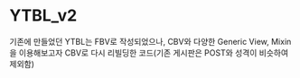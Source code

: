 # YTBL_v2


기존에 만들었던 YTBL는 FBV로 작성되었으나, CBV와 다양한 Generic View, Mixin을 이용해보고자
CBV로 다시 리빌딩한 코드(기존 게시판은 POST와 성격이 비슷하여 제외함)
